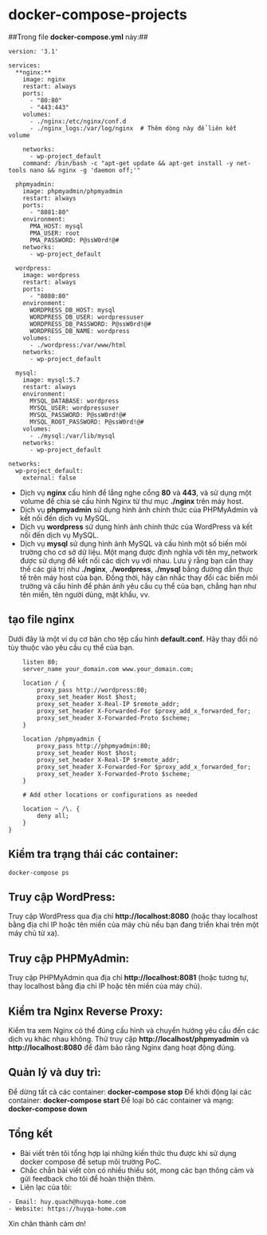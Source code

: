 # docker-compose-projects
##Trong file **docker-compose.yml** này:##
```
version: '3.1'

services:
  **nginx:**
    image: nginx
    restart: always
    ports:
      - "80:80"
      - "443:443"
    volumes:
      - ./nginx:/etc/nginx/conf.d
      - ./nginx_logs:/var/log/nginx  # Thêm dòng này để liên kết volume

    networks:
      - wp-project_default
    command: /bin/bash -c "apt-get update && apt-get install -y net-tools nano && nginx -g 'daemon off;'"

  phpmyadmin:
    image: phpmyadmin/phpmyadmin
    restart: always
    ports:
      - "8081:80"
    environment:
      PMA_HOST: mysql
      PMA_USER: root
      PMA_PASSWORD: P@ssW0rd!@#
    networks:
      - wp-project_default

  wordpress:
    image: wordpress
    restart: always
    ports:
      - "8080:80"
    environment:
      WORDPRESS_DB_HOST: mysql
      WORDPRESS_DB_USER: wordpressuser
      WORDPRESS_DB_PASSWORD: P@ssW0rd!@#
      WORDPRESS_DB_NAME: wordpress
    volumes:
      - ./wordpress:/var/www/html
    networks:
      - wp-project_default

  mysql:
    image: mysql:5.7
    restart: always
    environment:
      MYSQL_DATABASE: wordpress
      MYSQL_USER: wordpressuser
      MYSQL_PASSWORD: P@ssW0rd!@#
      MYSQL_ROOT_PASSWORD: P@ssW0rd!@#
    volumes:
      - ./mysql:/var/lib/mysql
    networks:
      - wp-project_default

networks:
  wp-project_default:
    external: false
```
- Dịch vụ **nginx** cấu hình để lắng nghe cổng **80** và **443**, và sử dụng một volume để chia sẻ cấu hình Nginx từ thư mục **./nginx** trên máy host.
- Dịch vụ **phpmyadmin** sử dụng hình ảnh chính thức của PHPMyAdmin và kết nối đến dịch vụ MySQL.
- Dịch vụ **wordpress** sử dụng hình ảnh chính thức của WordPress và kết nối đến dịch vụ MySQL.
- Dịch vụ **mysql** sử dụng hình ảnh MySQL và cấu hình một số biến môi trường cho cơ sở dữ liệu.
Một mạng được định nghĩa với tên my_network được sử dụng để kết nối các dịch vụ với nhau.
Lưu ý rằng bạn cần thay thế các giá trị như **./nginx**, **./wordpress**, **./mysql** bằng đường dẫn thực tế trên máy host của bạn. Đồng thời, hãy cân nhắc thay đổi các biến môi trường và cấu hình để phản ánh yêu cầu cụ thể của bạn, chẳng hạn như tên miền, tên người dùng, mật khẩu, vv.
## tạo file nginx 
Dưới đây là một ví dụ cơ bản cho tệp cấu hình **default.conf.** Hãy thay đổi nó tùy thuộc vào yêu cầu cụ thể của bạn.
```server {
    listen 80;
    server_name your_domain.com www.your_domain.com;

    location / {
        proxy_pass http://wordpress:80;
        proxy_set_header Host $host;
        proxy_set_header X-Real-IP $remote_addr;
        proxy_set_header X-Forwarded-For $proxy_add_x_forwarded_for;
        proxy_set_header X-Forwarded-Proto $scheme;
    }

    location /phpmyadmin {
        proxy_pass http://phpmyadmin:80;
        proxy_set_header Host $host;
        proxy_set_header X-Real-IP $remote_addr;
        proxy_set_header X-Forwarded-For $proxy_add_x_forwarded_for;
        proxy_set_header X-Forwarded-Proto $scheme;
    }

    # Add other locations or configurations as needed

    location ~ /\. {
        deny all;
    }
}
```
## Kiểm tra trạng thái các container:
```docker-compose ps```
## Truy cập WordPress:
Truy cập WordPress qua địa chỉ **http://localhost:8080** (hoặc thay localhost bằng địa chỉ IP hoặc tên miền của máy chủ nếu bạn đang triển khai trên một máy chủ từ xa).
## Truy cập PHPMyAdmin:
Truy cập PHPMyAdmin qua địa chỉ **http://localhost:8081** (hoặc tương tự, thay localhost bằng địa chỉ IP hoặc tên miền của máy chủ).
## Kiểm tra Nginx Reverse Proxy:
Kiểm tra xem Nginx có thể đúng cấu hình và chuyển hướng yêu cầu đến các dịch vụ khác nhau không. Thử truy cập **http://localhost/phpmyadmin** và **http://localhost:8080** để đảm bảo rằng Nginx đang hoạt động đúng.
## Quản lý và duy trì:
Để dừng tất cả các container: **docker-compose stop**
Để khởi động lại các container: **docker-compose start**
Để loại bỏ các container và mạng: **docker-compose down**
## Tổng kết
- Bài viết trên tôi tổng hợp lại những kiến thức thu được khi sử dụng docker compose để setup môi trường PoC.
- Chắc chắn bài viết còn có nhiều thiếu sót, mong các bạn thông cảm và gửi feedback cho tôi để hoàn thiện thêm.
- Liên lạc của tôi:
```
- Email: huy.quach@huyqa-home.com
- Website: https://huyqa-home.com
```
Xin chân thành cảm ơn!
